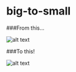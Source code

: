 # big-to-small

###From this...

![alt text](http://i.imgur.com/Hl6Spsv.png)

###To this!

![alt text](http://i.imgur.com/KNP5nE8.png)
